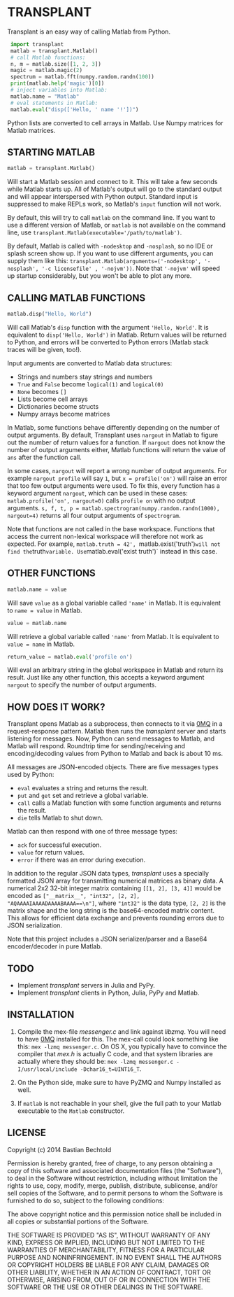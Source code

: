 TRANSPLANT
==========

Transplant is an easy way of calling Matlab from Python.

```python
 import transplant
 matlab = transplant.Matlab()
 # call Matlab functions:
 n, m = matlab.size([1, 2, 3])
 magic = matlab.magic(2)
 spectrum = matlab.fft(numpy.random.randn(100))
 print(matlab.help('magic')[0])
 # inject variables into Matlab:
 matlab.name = "Matlab"
 # eval statements in Matlab:
 matlab.eval("disp(['Hello, ' name '!'])")
```

Python lists are converted to cell arrays in Matlab. Use Numpy matrices for Matlab matrices.

STARTING MATLAB
----------------

```python
matlab = transplant.Matlab()
```

Will start a Matlab session and connect to it. This will take a few seconds while Matlab starts up. All of Matlab's output will go to the standard output and will appear interspersed with Python output. Standard input is suppressed to make REPLs work, so Matlab's `input` function will not work.

By default, this will try to call `matlab` on the command line. If you want to use a different version of Matlab, or `matlab` is not available on the command line, use `transplant.Matlab(executable='/path/to/matlab')`.

By default, Matlab is called with `-nodesktop` and `-nosplash`, so no IDE or splash screen show up. If you want to use different arguments, you can supply them like this: `transplant.Matlab(arguments=('-nodesktop', '-nosplash', '-c licensefile' , '-nojvm'))`. Note that `'-nojvm'` will speed up startup considerably, but you won't be able to plot any more.

CALLING MATLAB FUNCTIONS
------------------------

```python
matlab.disp("Hello, World")
```

Will call Matlab's `disp` function with the argument `'Hello, World'`. It is equivalent to `disp('Hello, World')` in Matlab. Return values will be returned to Python, and errors will be converted to Python errors (Matlab stack traces will be given, too!).

Input arguments are converted to Matlab data structures:

- Strings and numbers stay strings and numbers
- `True` and `False` become `logical(1)` and `logical(0)`
- `None` becomes `[]`
- Lists become cell arrays
- Dictionaries become structs
- Numpy arrays become matrices

In Matlab, some functions behave differently depending on the number of output arguments. By default, Transplant uses `nargout` in Matlab to figure out the number of return values for a function. If `nargout` does not know the number of output arguments either, Matlab functions will return the value of `ans` after the function call.

In some cases, `nargout` will report a wrong number of output arguments. For example `nargout profile` will say `1`, but `x = profile('on')` will raise an error that too few output arguments were used. To fix this, every function has a keyword argument `nargout`, which can be used in these cases: `matlab.profile('on', nargout=0)` calls `profile on` with no output arguments. `s, f, t, p = matlab.spectrogram(numpy.random.randn(1000), nargout=4)` returns all four output arguments of `spectrogram`.

Note that functions are not called in the base workspace. Functions that access the current non-lexical workspace will therefore not work as expected. For example, `matlab.truth = 42', `matlab.exist('truth')` will not find the `truth` variable. Use `matlab.eval('exist truth')` instead in this case.

OTHER FUNCTIONS
---------------

```python
matlab.name = value
```

Will save `value` as a global variable called `'name'` in Matlab. It is equivalent to `name = value` in Matlab.

```python
value = matlab.name
```

Will retrieve a global variable called `'name'` from Matlab. It is equivalent to `value = name` in Matlab.

```python
return_value = matlab.eval('profile on')
```

Will eval an arbitrary string in the global workspace in Matlab and return its result. Just like any other function, this accepts a keyword argument `nargout` to specify the number of output arguments.


HOW DOES IT WORK?
-----------------

Transplant opens Matlab as a subprocess, then connects to it via [0MQ](http://zeromq.org/) in a request-response pattern. Matlab then runs the _transplant_ server and starts listening for messages. Now, Python can send messages to Matlab, and Matlab will respond. Roundtrip time for sending/receiving and encoding/decoding values from Python to Matlab and back is about 10 ms.

All messages are JSON-encoded objects. There are five messages types used by Python: 

* `eval` evaluates a string and returns the result.
* `put` and `get` set and retrieve a global variable.
* `call` calls a Matlab function with some function arguments and returns the result.
* `die` tells Matlab to shut down.

Matlab can then respond with one of three message types:

* `ack` for successful execution.
* `value` for return values.
* `error` if there was an error during execution.

In addition to the regular JSON data types, _transplant_ uses a specially formatted JSON array for transmitting numerical matrices as binary data. A numerical 2x2 32-bit integer matrix containing `[[1, 2], [3, 4]]` would be encoded as `["__matrix__", "int32", [2, 2], "AQAAAAIAAAADAAAABAAAA==\n"]`, where `"int32"` is the data type, `[2, 2]` is the matrix shape and the long string is the base64-encoded matrix content. This allows for efficient data exchange and prevents rounding errors due to JSON serialization.

Note that this project includes a JSON serializer/parser and a Base64 encoder/decoder in pure Matlab.

TODO
----

- Implement _transplant_ servers in Julia and PyPy.
- Implement _transplant_ clients in Python, Julia, PyPy and Matlab.

INSTALLATION
------------

1. Compile the mex-file _messenger.c_ and link against _libzmq_. You will need to have [0MQ](http://zeromq.org) installed for this. The mex-call could look something like this: `mex -lzmq messenger.c`. On OS X, you typically have to convince the compiler that _mex.h_ is actually C code, and that system libraries are actually where they should be: `mex -lzmq messenger.c -I/usr/local/include -Dchar16_t=UINT16_T`.

2. On the Python side, make sure to have PyZMQ and Numpy installed as well.

3. If `matlab` is not reachable in your shell, give the full path to your Matlab executable to the `Matlab` constructor.

LICENSE
-------

Copyright (c) 2014 Bastian Bechtold

Permission is hereby granted, free of charge, to any person obtaining a copy
of this software and associated documentation files (the "Software"), to deal
in the Software without restriction, including without limitation the rights
to use, copy, modify, merge, publish, distribute, sublicense, and/or sell
copies of the Software, and to permit persons to whom the Software is
furnished to do so, subject to the following conditions:

The above copyright notice and this permission notice shall be included in
all copies or substantial portions of the Software.

THE SOFTWARE IS PROVIDED "AS IS", WITHOUT WARRANTY OF ANY KIND, EXPRESS OR
IMPLIED, INCLUDING BUT NOT LIMITED TO THE WARRANTIES OF MERCHANTABILITY,
FITNESS FOR A PARTICULAR PURPOSE AND NONINFRINGEMENT. IN NO EVENT SHALL THE
AUTHORS OR COPYRIGHT HOLDERS BE LIABLE FOR ANY CLAIM, DAMAGES OR OTHER
LIABILITY, WHETHER IN AN ACTION OF CONTRACT, TORT OR OTHERWISE, ARISING FROM,
OUT OF OR IN CONNECTION WITH THE SOFTWARE OR THE USE OR OTHER DEALINGS IN
THE SOFTWARE.
